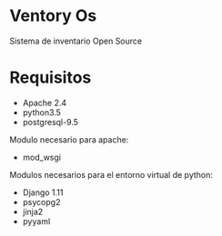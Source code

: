 # Ventory Os
Sistema de inventario Open Source

# Requisitos
+ Apache 2.4
+ python3.5
+ postgresql-9.5

Modulo necesario para apache:
+ mod_wsgi

Modulos necesarios para el entorno virtual de python:
+ Django 1.11
+ psycopg2
+ jinja2
+ pyyaml



